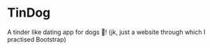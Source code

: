 # TinDog
A tinder like dating app for dogs 🐶! (jk, just a website through which I practised Bootstrap)

